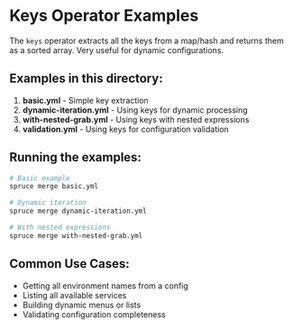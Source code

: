 # Keys Operator Examples

The `keys` operator extracts all the keys from a map/hash and returns them as a sorted array. Very useful for dynamic configurations.

## Examples in this directory:

1. **basic.yml** - Simple key extraction
2. **dynamic-iteration.yml** - Using keys for dynamic processing
3. **with-nested-grab.yml** - Using keys with nested expressions
4. **validation.yml** - Using keys for configuration validation

## Running the examples:

```bash
# Basic example
spruce merge basic.yml

# Dynamic iteration
spruce merge dynamic-iteration.yml

# With nested expressions
spruce merge with-nested-grab.yml
```

## Common Use Cases:

- Getting all environment names from a config
- Listing all available services
- Building dynamic menus or lists
- Validating configuration completeness